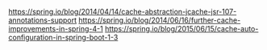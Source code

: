 https://spring.io/blog/2014/04/14/cache-abstraction-jcache-jsr-107-annotations-support
https://spring.io/blog/2014/06/16/further-cache-improvements-in-spring-4-1
https://spring.io/blog/2015/06/15/cache-auto-configuration-in-spring-boot-1-3